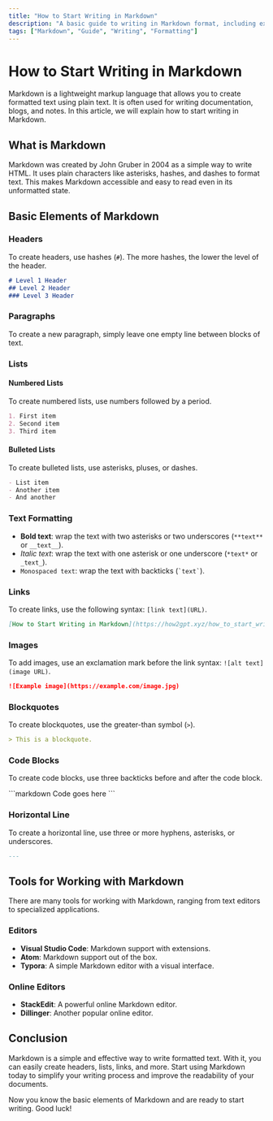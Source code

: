 ```yaml
---
title: "How to Start Writing in Markdown"
description: "A basic guide to writing in Markdown format, including examples and tips for beginners."
tags: ["Markdown", "Guide", "Writing", "Formatting"]
---
```


# How to Start Writing in Markdown

Markdown is a lightweight markup language that allows you to create formatted text using plain text. It is often used for writing documentation, blogs, and notes. In this article, we will explain how to start writing in Markdown.

## What is Markdown

Markdown was created by John Gruber in 2004 as a simple way to write HTML. It uses plain characters like asterisks, hashes, and dashes to format text. This makes Markdown accessible and easy to read even in its unformatted state.

## Basic Elements of Markdown

### Headers

To create headers, use hashes (`#`). The more hashes, the lower the level of the header.

```markdown
# Level 1 Header
## Level 2 Header
### Level 3 Header
```

### Paragraphs

To create a new paragraph, simply leave one empty line between blocks of text.

### Lists

#### Numbered Lists

To create numbered lists, use numbers followed by a period.

```markdown
1. First item
2. Second item
3. Third item
```

#### Bulleted Lists

To create bulleted lists, use asterisks, pluses, or dashes.

```markdown
- List item
- Another item
- And another
```

### Text Formatting

- **Bold text**: wrap the text with two asterisks or two underscores (`**text**` or `__text__`).
- *Italic text*: wrap the text with one asterisk or one underscore (`*text*` or `_text_`).
- `Monospaced text`: wrap the text with backticks (`` `text` ``).

### Links

To create links, use the following syntax: `[link text](URL)`.

```markdown
[How to Start Writing in Markdown](https://how2gpt.xyz/how_to_start_writing_in_markdown/)
```

### Images

To add images, use an exclamation mark before the link syntax: `![alt text](image URL)`.

```markdown
![Example image](https://example.com/image.jpg)
```

### Blockquotes

To create blockquotes, use the greater-than symbol (`>`).

```markdown
> This is a blockquote.
```

### Code Blocks

To create code blocks, use three backticks before and after the code block.

\```markdown
Code goes here
\```

### Horizontal Line

To create a horizontal line, use three or more hyphens, asterisks, or underscores.

```markdown
---
```

## Tools for Working with Markdown

There are many tools for working with Markdown, ranging from text editors to specialized applications.

### Editors

- **Visual Studio Code**: Markdown support with extensions.
- **Atom**: Markdown support out of the box.
- **Typora**: A simple Markdown editor with a visual interface.

### Online Editors

- **StackEdit**: A powerful online Markdown editor.
- **Dillinger**: Another popular online editor.

## Conclusion

Markdown is a simple and effective way to write formatted text. With it, you can easily create headers, lists, links, and more. Start using Markdown today to simplify your writing process and improve the readability of your documents.

Now you know the basic elements of Markdown and are ready to start writing. Good luck!
